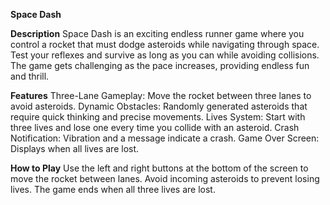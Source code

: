**Space Dash**

**Description**
Space Dash is an exciting endless runner game where you control a rocket that must dodge asteroids while navigating through space. Test your reflexes and survive as long as you can while avoiding collisions. The game gets challenging as the pace increases, providing endless fun and thrill.

**Features**
Three-Lane Gameplay: Move the rocket between three lanes to avoid asteroids.
Dynamic Obstacles: Randomly generated asteroids that require quick thinking and precise movements.
Lives System: Start with three lives and lose one every time you collide with an asteroid.
Crash Notification: Vibration and a message indicate a crash.
Game Over Screen: Displays when all lives are lost.

**How to Play**
Use the left and right buttons at the bottom of the screen to move the rocket between lanes.
Avoid incoming asteroids to prevent losing lives.
The game ends when all three lives are lost.
